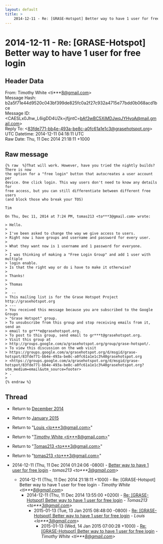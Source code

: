 ```yaml
---
layout: default
title: >
    2014-12-11 - Re: [GRASE-Hotspot] Better way to have 1 user for free login
---
```


# 2014-12-11 - Re: [GRASE-Hotspot] Better way to have 1 user for free login

## Header Data

From: Timothy White \<ti***8@gmail.com\><br>
Message Hash: b2a5f71e44d9520c043bf399de825fc0a2f27c932a4715e77bdd0b068acd1bce<br>
Message ID: \<CAESLx0Jhw_L6igDD4UZk=jfjjntC=bAf3wBC5XiMDJwqJYHyoA@mail.gmail.com\><br>
Reply To: \<83fde771-bb4e-493a-be8c-a0fc61a1e1c3@grasehotspot.org\><br>
UTC Datetime: 2014-12-11 04:18:11 UTC<br>
Raw Date: Thu, 11 Dec 2014 21:18:11 +1000<br>

## Raw message

```
{% raw  %}That will work. However, have you tried the nightly builds? There is now
the option for a "free login" button that autocreates a user account per
device. One click login. This way users don't need to know any details for
free access, but you can still differentiate between different free users
(and block those who break your TOS)

Tim

On Thu, Dec 11, 2014 at 7:24 PM, tomas213 <to***3@gmail.com> wrote:

> Hello.
>
> I've been asked to change the way we give access to users.
> Right now i have groups and username and password for every user.
>
> What they want now is 1 username and 1 password for everyone.
>
> I was thinking of making a "Free Login Group" and add 1 user with multiple
> login enable.
> Is that the right way or do i have to make it otherwise?
>
> Thanks!
>
> Thomas
>
>  --
> This mailing list is for the Grase Hotspot Project http://grasehotspot.org
> ---
> You received this message because you are subscribed to the Google Groups
> "Grase Hotspot" group.
> To unsubscribe from this group and stop receiving emails from it, send an
> email to gr***e@grasehotspot.org.
> To post to this group, send email to gr***t@grasehotspot.org.
> Visit this group at
> http://groups.google.com/a/grasehotspot.org/group/grase-hotspot/.
> To view this discussion on the web visit
> https://groups.google.com/a/grasehotspot.org/d/msgid/grase-hotspot/83fde771-bb4e-493a-be8c-a0fc61a1e1c3%40grasehotspot.org
> <https://groups.google.com/a/grasehotspot.org/d/msgid/grase-hotspot/83fde771-bb4e-493a-be8c-a0fc61a1e1c3%40grasehotspot.org?utm_medium=email&utm_source=footer>
> .
>
{% endraw %}
```

## Thread

+ Return to [December 2014](/archive/2014/12)
+ Return to [January 2015](/archive/2015/01)

+ Return to "[Louis <lo***3<span>@</span>gmail.com>](/authors/lo___3_at_gmail_com)"
+ Return to "[Timothy White <ti***8<span>@</span>gmail.com>](/authors/ti___8_at_gmail_com)"
+ Return to "[Tomas213 <to***3<span>@</span>gmail.com>](/authors/to___3_at_gmail_com)"
+ Return to "[tomas213 <to***3<span>@</span>gmail.com>](/authors/to___3_at_gmail_com)"

+ 2014-12-11 (Thu, 11 Dec 2014 01:24:06 -0800) - [Better way to have 1 user for free login](/archive/2014/12/aa2818d2d1fd9d32e05b62329fd459ff3763d9d46038eaf883ed8be990e799c3) - _tomas213 \<to***3@gmail.com\>_
  + 2014-12-11 (Thu, 11 Dec 2014 21:18:11 +1000) - Re: [GRASE-Hotspot] Better way to have 1 user for free login - _Timothy White \<ti***8@gmail.com\>_
    + 2014-12-11 (Thu, 11 Dec 2014 13:55:00 +0200) - [Re: [GRASE-Hotspot] Better way to have 1 user for free login](/archive/2014/12/5e15077d4a8e693987fc5aa5e13abb26e880d70285d3cb015a6af3eae178e5a1) - _Tomas213 \<to***3@gmail.com\>_
      + 2015-01-13 (Tue, 13 Jan 2015 08:48:00 -0800) - [Re: [GRASE-Hotspot] Better way to have 1 user for free login](/archive/2015/01/3e4f1f7393c1d16b07f324ab2f14092b3c8f256eb2854b20eb5d8dd624cd7160) - _Louis \<lo***3@gmail.com\>_
        + 2015-01-13 (Wed, 14 Jan 2015 07:00:28 +1000) - [Re: [GRASE-Hotspot] Better way to have 1 user for free login](/archive/2015/01/78128dee4d2b97521cd3e42f08105bbe6bca92c179544945da2874b6506ec86f) - _Timothy White \<ti***8@gmail.com\>_

